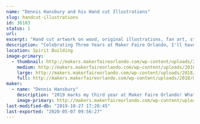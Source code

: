 ```yaml
---
name: "Dennis Hansbury and his Hand cut Illustrations"
slug: handcut-illustrations
id: 36183
status: 1
url: 
excerpt: "Hand cut artwork on wood, original illustrations, fan art, stickers, and more!"
description: "Celebrating Three Years at Maker Faire Orlando, I'll have a large selection of Halloween home decor, original illustrations, and a selection fan art inspired pieces that you can display throughout your home or office, or given as a one-of-a-kind gift. I'll be at my booth throughout the weekend showing how to prep surfaces, ink, and paint on wood, as well as having a variety of coloring sheets for attendees to color and take home with them!"
location: Spirit Building
image-primary:
  - thumbnail: http://makers.makerfaireorlando.com/wp-content/uploads/2018/07/PumpkinGroup-150x150.jpg
    medium: http://makers.makerfaireorlando.com/wp-content/uploads/2018/07/PumpkinGroup-300x300.jpg
    large: http://makers.makerfaireorlando.com/wp-content/uploads/2018/07/PumpkinGroup-1024x1024.jpg
    full: http://makers.makerfaireorlando.com/wp-content/uploads/2018/07/PumpkinGroup.jpg
maker:
  - name: "Dennis Hansbury"
    description: "2019 marks my third year at Maker Faire Orlando! What you’ll find is an array of artwork ranging from spooky and macabre to familiar and friendly, original illustrations, woodworking, handmade crafts, fan art, prints, and more. Everything created has a focus on quality, originality, and creating a product that either you will be happy to own or enjoy gifting to someone else."
    image-primary: http://makers.makerfaireorlando.com/wp-content/uploads/2019/08/dhlogo.jpg
last-modified-db: "2019-10-27 17:28:45"
last-exported: "2020-05-07 09:56:27"
---
```

